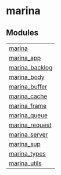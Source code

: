 

# marina #


## Modules ##


<table width="100%" border="0" summary="list of modules">
<tr><td><a href="http://github.com/lpgauth/marina/blob/doc/doc/marina.md" class="module">marina</a></td></tr>
<tr><td><a href="http://github.com/lpgauth/marina/blob/doc/doc/marina_app.md" class="module">marina_app</a></td></tr>
<tr><td><a href="http://github.com/lpgauth/marina/blob/doc/doc/marina_backlog.md" class="module">marina_backlog</a></td></tr>
<tr><td><a href="http://github.com/lpgauth/marina/blob/doc/doc/marina_body.md" class="module">marina_body</a></td></tr>
<tr><td><a href="http://github.com/lpgauth/marina/blob/doc/doc/marina_buffer.md" class="module">marina_buffer</a></td></tr>
<tr><td><a href="http://github.com/lpgauth/marina/blob/doc/doc/marina_cache.md" class="module">marina_cache</a></td></tr>
<tr><td><a href="http://github.com/lpgauth/marina/blob/doc/doc/marina_frame.md" class="module">marina_frame</a></td></tr>
<tr><td><a href="http://github.com/lpgauth/marina/blob/doc/doc/marina_queue.md" class="module">marina_queue</a></td></tr>
<tr><td><a href="http://github.com/lpgauth/marina/blob/doc/doc/marina_request.md" class="module">marina_request</a></td></tr>
<tr><td><a href="http://github.com/lpgauth/marina/blob/doc/doc/marina_server.md" class="module">marina_server</a></td></tr>
<tr><td><a href="http://github.com/lpgauth/marina/blob/doc/doc/marina_sup.md" class="module">marina_sup</a></td></tr>
<tr><td><a href="http://github.com/lpgauth/marina/blob/doc/doc/marina_types.md" class="module">marina_types</a></td></tr>
<tr><td><a href="http://github.com/lpgauth/marina/blob/doc/doc/marina_utils.md" class="module">marina_utils</a></td></tr></table>

